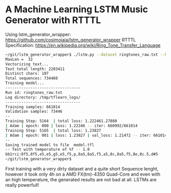 # A Machine Learning LSTM Music Generator with RTTTL

Using lstm_generator_wrapper: https://github.com/cosimoiaia/lstm_generator_wrapper
RTTTL Specification: https://en.wikipedia.org/wiki/Ring_Tone_Transfer_Language

```bash
~/git/lstm_generator_wrapper$ ./lstm.py --dataset ringtones_raw.txt --hidden_layer_size 2 --max_sequence_lenght 32
MaxLen =  32
Vectorizing text...
Text total length: 2203411
Distinct chars: 107
Total sequences: 734460
Training model...
---------------------------------
Run id: ringtones_raw.txt
Log directory: /tmp/tflearn_logs/
---------------------------------
Training samples: 661014
Validation samples: 73446
--
Training Step: 5164  | total loss: 1.222461.27880
| Adam | epoch: 000 | loss: 1.22246 -- iter: 660992/661014
Training Step: 5165  | total loss: 1.23827
| Adam | epoch: 001 | loss: 1.23827 | val_loss: 1.21472 -- iter: 661014/661014
--
Saving trained model to file  model.tfl
-- Test with temperature of %f -- 1.0
bb1rci:8f5,8f5,e5,e5,g5,e5,f5,p,8a5,8a5,f5,a5,8c,8a5,f5,8e,8c.5,d#5
~/git/lstm_generator_wrapper$
```

First training with a very dirty dataset and a quite short Sequence lenght, however it took only 4h on a AMD FX(tm)-4350 Quad-Core and even with an high temperature, the generated results are not bad at all. LSTMs are really powerfull!
